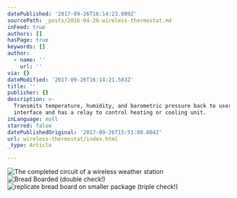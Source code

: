 ```yaml
---
datePublished: '2017-09-26T16:14:23.009Z'
sourcePath: _posts/2016-04-26-wireless-thermostat.md
inFeed: true
authors: []
hasPage: true
keywords: []
author:
  - name: ''
    url: ''
via: {}
dateModified: '2017-09-26T16:14:21.583Z'
title: ''
publisher: {}
description: >-
  Transmits temperature, humidity, and barometric pressure back to user
  interface and has a relay to control heating or cooling unit.
inLanguage: null
starred: false
datePublishedOriginal: '2017-09-26T15:51:08.084Z'
url: wireless-thermostat/index.html
_type: Article

---
```

![The completed circuit of a wireless weather station](https://the-grid-user-content.s3-us-west-2.amazonaws.com/adafe9fa-91a0-4b36-9d6e-29e6767945bd.jpg)
![Bread Boarded (double check!)](https://the-grid-user-content.s3-us-west-2.amazonaws.com/b05a5f7c-0e00-4aad-b7a1-87cbd5277e66.jpg)
![replicate bread board on smaller package (triple check!)](https://the-grid-user-content.s3-us-west-2.amazonaws.com/a2f022f4-247e-4531-bd49-a8f2cd9151bd.jpg)